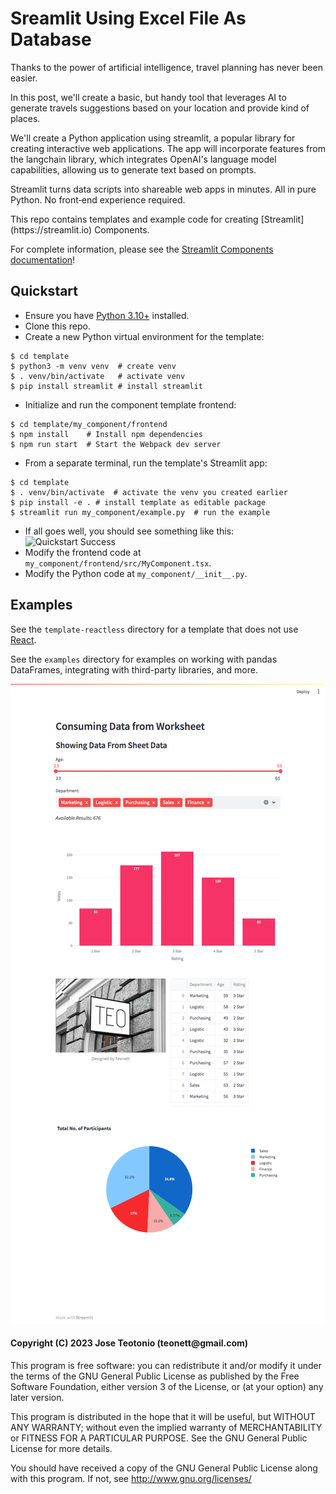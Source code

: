 # Sreamlit Using Excel File As Database

<p>
Thanks to the power of artificial intelligence, travel planning has never been easier.
</p>

<p>
In this post, we'll create a basic, but handy tool that leverages AI to generate travels suggestions based on your location and provide kind of places.
</p>

<p>
We'll create a Python application using streamlit, a popular library for creating interactive web applications. The app will incorporate features from the langchain library, which integrates OpenAI's language model capabilities, allowing us to generate text based on prompts.
</p>

<p>
Streamlit turns data scripts into shareable web apps in minutes. All in pure Python. No front‑end experience required.
</p>

<p>
This repo contains templates and example code for creating [Streamlit](https://streamlit.io) Components.

For complete information, please see the [Streamlit Components documentation](https://docs.streamlit.io/en/latest/streamlit_components.html)!

</p>

## Quickstart

- Ensure you have [Python 3.10+](https://www.python.org/downloads/) installed.
- Clone this repo.
- Create a new Python virtual environment for the template:

```
$ cd template
$ python3 -m venv venv  # create venv
$ . venv/bin/activate   # activate venv
$ pip install streamlit # install streamlit
```

- Initialize and run the component template frontend:

```
$ cd template/my_component/frontend
$ npm install    # Install npm dependencies
$ npm run start  # Start the Webpack dev server
```

- From a separate terminal, run the template's Streamlit app:

```
$ cd template
$ . venv/bin/activate  # activate the venv you created earlier
$ pip install -e . # install template as editable package
$ streamlit run my_component/example.py  # run the example
```

- If all goes well, you should see something like this:
  ![Quickstart Success](quickstart.png)
- Modify the frontend code at `my_component/frontend/src/MyComponent.tsx`.
- Modify the Python code at `my_component/__init__.py`.

## Examples

See the `template-reactless` directory for a template that does not use [React](https://reactjs.org/).

See the `examples` directory for examples on working with pandas DataFrames, integrating with third-party libraries, and more.

<img src="https://github.com/teonett/Streamlit-Excel-Database/blob/main/images/Excel_As_DB.png">

<h4>Copyright (C) 2023 Jose Teotonio (teonett@gmail.com)</h4>
<p>
This program is free software: you can redistribute it and/or modify it under the terms of the GNU General Public License as published by
the Free Software Foundation, either version 3 of the License, or (at your option) any later version.

This program is distributed in the hope that it will be useful, but WITHOUT ANY WARRANTY; without even the implied warranty of
MERCHANTABILITY or FITNESS FOR A PARTICULAR PURPOSE. See the GNU General Public License for more details.

You should have received a copy of the GNU General Public License along with this program. If not, see <http://www.gnu.org/licenses/>

</p>
